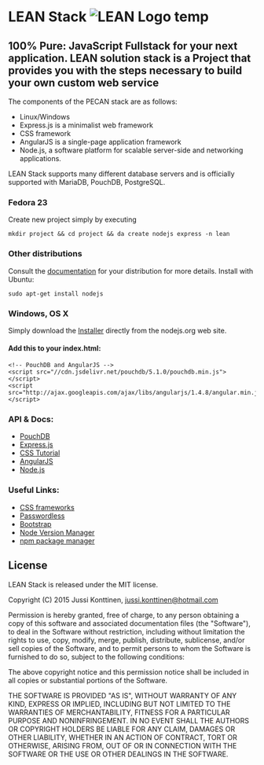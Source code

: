 # LEAN Stack ![LEAN Logo temp](https://upload.wikimedia.org/wikipedia/commons/f/f2/Teacup_clipart.png)

## 100% Pure: JavaScript Fullstack for your next application. LEAN solution stack is a Project that provides you with the steps necessary to build your own custom web service
The components of the PECAN stack are as follows:
* Linux/Windows
* Express.js is a minimalist web framework
* CSS framework
* AngularJS is a single-page application framework
* Node.js, a software platform for scalable server-side and networking applications.

LEAN Stack supports many different database servers and is officially supported with MariaDB, PouchDB, PostgreSQL.

### Fedora 23

Create new project simply by executing 
```
mkdir project && cd project && da create nodejs express -n lean
```
###  Other distributions

Consult the [documentation](https://github.com/nodejs/node-v0.x-archive/wiki/Installing-Node.js-via-package-manager) for your distribution for more details. Install with Ubuntu:
```
sudo apt-get install nodejs
```

### Windows, OS X

Simply download the [Installer](https://nodejs.org/#download) directly from the nodejs.org web site.

#### Add this to your index.html:
```
<!-- PouchDB and AngularJS -->
<script src="//cdn.jsdelivr.net/pouchdb/5.1.0/pouchdb.min.js"></script>
<script src="http://ajax.googleapis.com/ajax/libs/angularjs/1.4.8/angular.min.js"></script>
```

### API & Docs:
* [PouchDB](http://pouchdb.com/guides/setup-pouchdb.html)
* [Express.js](http://expressjs.com/starter/installing.html)
* [CSS Tutorial](http://www.tutorialspoint.com/css/index.htm)
* [AngularJS](https://docs.angularjs.org/api)
* [Node.js](https://nodejs.org/api/)

### Useful Links:
* [CSS frameworks](https://en.wikipedia.org/wiki/CSS_frameworks)
* [Passwordless](https://passwordless.net/)
* [Bootstrap](http://getbootstrap.com/getting-started/)
* [Node Version Manager](https://keymetrics.io/2015/02/03/installing-node-js-and-io-js-with-nvm/)
* [npm package manager](https://www.npmjs.com/)


## License

LEAN Stack is released under the MIT license.


Copyright (C) 2015 Jussi Konttinen, [jussi.konttinen@hotmail.com](jussi.konttinen@hotmail.com)

Permission is hereby granted, free of charge, to any person obtaining a copy of this software and associated documentation files (the "Software"), to deal in the Software without restriction, including without limitation the rights to use, copy, modify, merge, publish, distribute, sublicense, and/or sell copies of the Software, and to permit persons to whom the Software is furnished to do so, subject to the following conditions:

The above copyright notice and this permission notice shall be included in all copies or substantial portions of the Software.

THE SOFTWARE IS PROVIDED "AS IS", WITHOUT WARRANTY OF ANY KIND, EXPRESS OR IMPLIED, INCLUDING BUT NOT LIMITED TO THE WARRANTIES OF MERCHANTABILITY, FITNESS FOR A PARTICULAR PURPOSE AND NONINFRINGEMENT. IN NO EVENT SHALL THE AUTHORS OR COPYRIGHT HOLDERS BE LIABLE FOR ANY CLAIM, DAMAGES OR OTHER LIABILITY, WHETHER IN AN ACTION OF CONTRACT, TORT OR OTHERWISE, ARISING FROM, OUT OF OR IN CONNECTION WITH THE SOFTWARE OR THE USE OR OTHER DEALINGS IN THE SOFTWARE.
